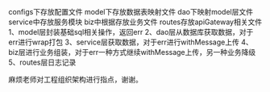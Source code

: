 configs下存放配置文件
model下存放数据表映射文件
dao下映射model层文件
service中存放服务模块
biz中根据存放业务文件
routes存放apiGateway相关文件
1、model层封装基础sql相关操作，返回err
2、dao层从数据库获取数据，对于err进行wrap打包
3、service层获取数据，对于err进行withMessage上传
4、biz层进行业务组装，对于err一种方式继续withMessage上传，另一种业务降级
5、routes层日志记录

麻烦老师对工程组织架构进行指点，谢谢。